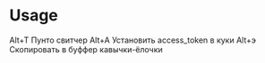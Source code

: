 # Usage

Alt+T Пунто свитчер
Alt+A Установить access_token в куки
Alt+э Скопировать в буффер кавычки-ёлочки
